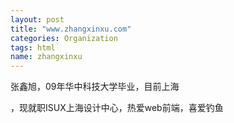 ```yaml
---
layout: post
title: "www.zhangxinxu.com"
categories: Organization
tags: html
name: zhangxinxu
---
```


张鑫旭，09年华中科技大学毕业，目前上海
<!--break-->
，现就职ISUX上海设计中心，热爱web前端，喜爱钓鱼

